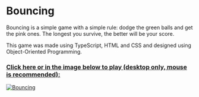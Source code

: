 # Bouncing

Bouncing is a simple game with a simple rule: dodge the green balls and get the pink ones. The longest you survive, the better will be your score. 

This game was made using TypeScript, HTML and CSS and designed using Object-Oriented Programming. 


### <a href="https://giancarvalho.github.io/Bouncing/" >Click here or in the image below to play (desktop only, mouse is recommended):
![Bouncing](https://i.imgur.com/NIHZI1A.gif)</a>
